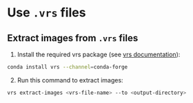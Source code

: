 # Use ```.vrs``` files

## Extract images from ```.vrs``` files

1. Install the required vrs package (see [vrs documentation](https://facebookresearch.github.io/projectaria_tools/docs/data_formats/aria_vrs/aria_vrs_tools_installation)):
```bash
conda install vrs --channel=conda-forge
```

2. Run this command to extract images:
```bash
vrs extract-images <vrs-file-name> --to <output-directory>
```